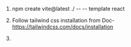 1) npm create vite@latest ./ -- -- template react

2) Follow tailwind css installation from Doc-
   https://tailwindcss.com/docs/installation

3)